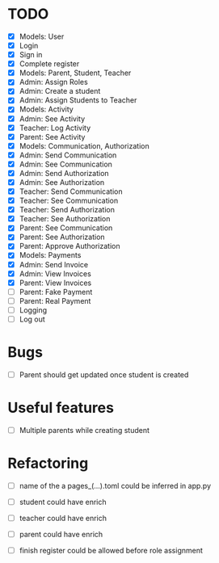 # TODO
- [x] Models: User
- [x] Login
- [x] Sign in
- [x] Complete register
- [x] Models: Parent, Student, Teacher
- [x] Admin: Assign Roles
- [x] Admin: Create a student
- [x] Admin: Assign Students to Teacher
- [x] Models: Activity
- [x] Admin: See Activity
- [x] Teacher: Log Activity
- [x] Parent: See Activity
- [x] Models: Communication, Authorization
- [x] Admin: Send Communication
- [x] Admin: See Communication
- [x] Admin: Send Authorization
- [x] Admin: See Authorization
- [x] Teacher: Send Communication
- [x] Teacher: See Communication
- [x] Teacher: Send Authorization
- [x] Teacher: See Authorization
- [x] Parent: See Communication
- [x] Parent: See Authorization
- [x] Parent: Approve Authorization
- [x] Models: Payments
- [x] Admin: Send Invoice
- [x] Admin: View Invoices
- [x] Parent: View Invoices
- [ ] Parent: Fake Payment
- [ ] Parent: Real Payment
- [ ] Logging
- [ ] Log out

# Bugs

- [ ] Parent should get updated once student is created


# Useful features

- [ ] Multiple parents while creating student

# Refactoring

- [ ] name of the a pages_(...).toml could be inferred in app.py
- [ ] student could have enrich
- [ ] teacher could have enrich
- [ ] parent could have enrich 
- [ ] finish register could be allowed before role assignment



